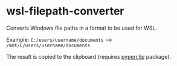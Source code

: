 # wsl-filepath-converter

Converts Windows file paths in a format to be used for WSL.

Example: `C:/users/username/documents` --> `/mnt/C/users/username/documents`

The result is copied to the clipboard (requires [pyperclip](https://pypi.org/project/pyperclip/) package).
